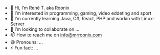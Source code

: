 - 👋 Hi, I’m René T. aka Roonix
- 👀 I’m interested in programming, gaming, video eddeting and sport
- 🌱 I’m currently learning Java, C#, React, PHP and workin with Linux-Server
- 💞️ I’m looking to collaborate on ...
- 📫 How to reach me on info@mrroonix.com
- 😄 Pronouns: ...
- ⚡ Fun fact: ...

<!---
mRoonixT/mRoonixT is a ✨ special ✨ repository because its `README.md` (this file) appears on your GitHub profile.
You can click the Preview link to take a look at your changes.
--->
